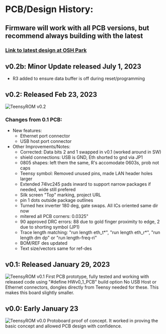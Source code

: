 # PCB/Design History:
## Firmware will work with all PCB versions, but recommend always building with the latest
### **[Link to latest design at OSH Park](https://oshpark.com/shared_projects/m7YLgscM)**

## **v0.2b: Minor Update released July 1, 2023**
  * R3 added to ensure data buffer is off during reset/programming

## **v0.2: Released Feb 23, 2023**

![TeensyROM v0.2](https://github.com/SensoriumEmbedded/TeensyROM/raw/main/pics-info/v0.2/v0.2%20top.jpg)

### **Changes from 0.1 PCB:**
  * New features:
    * Ethernet port connector
    * USB host port connector
  * Other Improvements/Notes:
    * Corrected: Data bits 2 and 1 swapped in v0.1 (worked around in SW)
    * shield connections:  USB is GND, Eth shorted to gnd via JP1
    * 0805 shapes:  left them the same, R's accomodate 0603s, prob not caps
    * Teensy symbol: Removed unused pins, made LAN header holes larger
    * Extended 74lvc245 pads inward to support narrow packages if needed, wide still prefered
    * Silk screen "Top" marking, project URL
    * pin 1 dots outside package outlines
    * Turned hex inverter 180 deg, gate swaps.  All ICs oriented same dir now
    * mitered all PCB corners: 0.0325"
    * 90 approved DRC errors:  88 due to gold finger proximity to edge, 2 due to shorting symbol (JP1)
    * Trace length matching: "run length eth_t*", "run length eth_r*", "run length dm dp"    or "run length-freq-ri"
    * BOM/REF des updated
    * Text size/vectors same for ref-des

## **v0.1: Released January 29, 2023**
![TeensyROM v0.1](https://github.com/SensoriumEmbedded/TeensyROM/raw/main/pics-info/v0.1/v0.1.jpg)   First PCB prototype, fully tested and working with released code using "#define HWv0_1_PCB" build option
   No USB Host or Ethernet connectors, dongles directly from Teensy needed for these.  This makes this board slightly smaller.

## **v0.0: Early January 23**
![TeensyROM v0.0](https://github.com/SensoriumEmbedded/TeensyROM/raw/main/pics-info/v0.0/v0.0.jpg)
Protoboard proof of concept.  It worked in proving the basic concept and allowed PCB design with confidence. 
